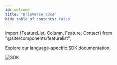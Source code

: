 ```yaml
---
id: welcome
title: "DripVerse SDKs"
hide_table_of_contents: false
---
```


import {FeatureList, Column, Feature, Contact} from "@site/components/featurelist";

Explore our language-specific SDK documentation.

![SDK](/docs/assets/welcome-pages/sdk.png "SDK")

<FeatureList>
  <Column title="SDKs">
    <Feature url="/sdk/js/introduction" title="JavaScript SDK" subtitle="BUIDL in JavaScript" image="smartcontract-js.png" />
  </Column>
</FeatureList>

<Contact />
